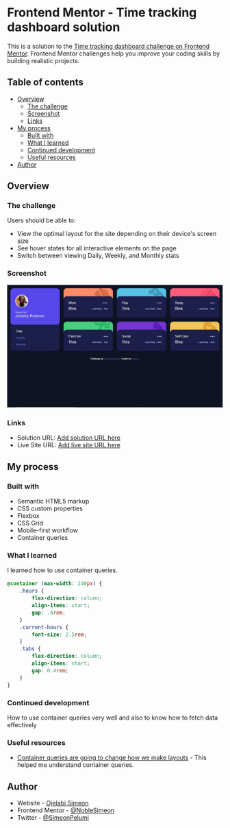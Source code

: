 # Frontend Mentor - Time tracking dashboard solution

This is a solution to the [Time tracking dashboard challenge on Frontend Mentor](https://www.frontendmentor.io/challenges/time-tracking-dashboard-UIQ7167Jw). Frontend Mentor challenges help you improve your coding skills by building realistic projects. 

## Table of contents

- [Overview](#overview)
  - [The challenge](#the-challenge)
  - [Screenshot](#screenshot)
  - [Links](#links)
- [My process](#my-process)
  - [Built with](#built-with)
  - [What I learned](#what-i-learned)
  - [Continued development](#continued-development)
  - [Useful resources](#useful-resources)
- [Author](#author)

## Overview

### The challenge

Users should be able to:

- View the optimal layout for the site depending on their device's screen size
- See hover states for all interactive elements on the page
- Switch between viewing Daily, Weekly, and Monthly stats

### Screenshot

![](./screenshot.JPG)


### Links

- Solution URL: [Add solution URL here](https://github.com/NobleSimeon/time-tracking-dashboard-main)
- Live Site URL: [Add live site URL here](https://your-live-site-url.com)

## My process

### Built with

- Semantic HTML5 markup
- CSS custom properties
- Flexbox
- CSS Grid
- Mobile-first workflow
- Container queries


### What I learned

I learned how to use container queries.


```css
@container (max-width: 240px) {
    .hours {
        flex-direction: column;
        align-items: start;
        gap: .4rem;
    }
    .current-hours {
        font-size: 2.5rem;
    }
    .tabs {
        flex-direction: column;
        align-items: start;
        gap: 0.4rem;
    }
}
```

### Continued development

How to use container queries very well and also to know how to fetch data effectively


### Useful resources

- [Container queries are going to change how we make layouts](https://youtu.be/3_-Je5XpbqY?si=nedXjdhFKeA99bQ1) - This helped me understand container queries.


## Author

- Website - [Ojelabi Simeon](https://github.com/NobleSimeon)
- Frontend Mentor - [@NobleSimeon](https://www.frontendmentor.io/profile/NobleSimeon)
- Twitter - [@SimeonPelumi](https://www.twitter.com/SimeonPelumi)
